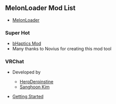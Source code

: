 ## MelonLoader Mod List
* [MelonLoader](https://melonwiki.xyz/#/)

### Super Hot
* [bHaptics Mod](./SuperHot/SuperHotHaptics.dll)
* Many thanks to Novius for creating this mod tool

### VRChat
* Developed by 
  * [HerpDerpinstine](https://github.com/HerpDerpinstine)
  * [Sanghoon Kim](https://github.com/SanghunK)

* [Getting Started](VRC/README.md)

